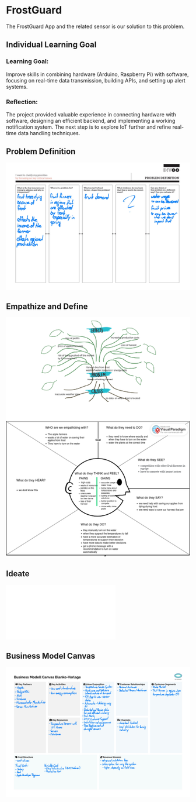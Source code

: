 # FrostGuard

The FrostGuard App and the related sensor is our solution to this problem.

## Individual Learning Goal

### Learning Goal:

Improve skills in combining hardware (Arduino, Raspberry Pi) with software, focusing on real-time data transmission, building APIs, and setting up alert systems.

### Reflection:

The project provided valuable experience in connecting hardware with software, designing an efficient backend, and implementing a working notification system. The next step is to explore IoT further and refine real-time data handling techniques.
## Problem Definition

![Problem Definition](./DIY/5WHProblemDefnition.jpg)

## Empathize and Define

![Problem Tree](./EmpathizeAndDefine/ProblemTree.png)
![UX Empathy Map Template](./EmpathizeAndDefine/UXEmpathyMapTemplate.png)

## Ideate

![635](./Ideate/6-3-5.pdf)

## Business Model Canvas

![Business Model Canvas](./BusinessModelCanvas.jpg)

